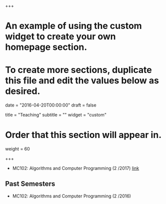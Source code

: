 +++
# An example of using the custom widget to create your own homepage section.
# To create more sections, duplicate this file and edit the values below as desired.

date = "2016-04-20T00:00:00"
draft = false

title = "Teaching"
subtitle = ""
widget = "custom"

# Order that this section will appear in.
weight = 60

+++

- MC102: Algorithms and Computer Programming (2 /2017) [link](<http://www.lis.ic.unicamp.br/~joana/mc102/2s2017.html>)

## **Past Semesters**
- MC102: Algorithms and Computer Programming (2 /2016) 


